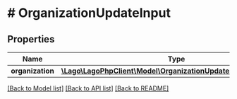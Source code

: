 # # OrganizationUpdateInput

## Properties

Name | Type | Description | Notes
------------ | ------------- | ------------- | -------------
**organization** | [**\Lago\LagoPhpClient\Model\OrganizationUpdateInputOrganization**](OrganizationUpdateInputOrganization.md) |  |

[[Back to Model list]](../../README.md#models) [[Back to API list]](../../README.md#endpoints) [[Back to README]](../../README.md)
